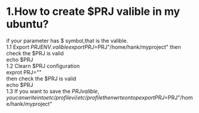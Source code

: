 
# 1.How to create $PRJ valible in my ubuntu?
if your parameter has $ symbol,that is the valible.  
1.1 Export $PRJ ENV.valible  
export PRJ=$PRJ"/home/hank/myproject" 
then check the $PRJ is valid  
echo $PRJ  
1.2 Clearn $PRJ configuration  
exprot PRJ=""  
then check the $PRJ is valid  
echo $PRJ  
1.3 If you want to save the $PRJ valible,you can write into etc/profile  
vi /etc/profile  
then wrte on top
export PRJ=$PRJ"/home/hank/myproject" 
